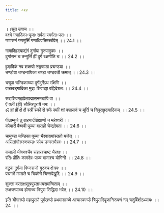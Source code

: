 ```yaml
---
title: ०२४

---
```

।।सूत उवाच ।।  
वक्ष्ये गणादिकाः पूजाः सर्वदा स्वर्गदाः पराः ।।  
गणासनं गणमूर्त्तिं गणाधिपतिमर्च्चयेत् ।। 24.1 ।।  
  
गामादिहृदयाद्यंगं दुर्गाया गुरुपादुकाः ।।  
दुर्गासनं च तन्मूर्त्तिं ह्रीं दुर्गे रक्षणीति च ।। 24.2 ।।  
  
ह्रृदादिकं नव शक्त्यो रुद्रचण्डा प्रचण्डया ।।  
चण्डोग्रा चण्डनायिका चण्डा चण्डवती क्रमात् ।। 24.3 ।।  
  
चण्रूपा चण्डिकाख्या दुर्गेदुर्गेऽथ रक्षिणि ।।  
वज्रखड्गादिका मुद्राः शिवाद्या वह्निदेशतः ।। 24.4 ।।  
  
सदाशिवमहाप्रेतपद्मासनमथापि वा ।।  
ऐं क्लीं (ह्रीं) सौस्त्रिपुरायै नमः ।।  
ॐ ह्रां ह्रीं क्षें क्षैं स्त्रीं स्कीं रों स्फें स्फीं शां पद्मासनं च मूर्त्तिं च त्रिपुराह्रृदयादिकम् ।। 24.5 ।।  
  
पीठाम्बुजे तु ब्राहयादीर्ब्रह्माणी च महेश्वरी ।।  
कौमारी वैष्णवी पूज्या वाराही चेन्द्रदेवता ।। 24.6 ।।  
  
चामुण्डा चण्डिका पूज्या भैरवाख्यांस्ततो यजेत् ।।  
असितांगोरुरुश्चण्डः क्रोध उन्मत्तभैरवः ।। 24.7 ।।  
  
कपाली भीषणश्चैव संहारश्चाष्ट भैरवाः ।।  
रतिः प्रीतिः कामदेवः पञ्च बाणाश्च योगिनी ।। 24.8 ।।  
  
वटुकं दुर्गया विघ्नराजो गुरुश्च क्षेत्रपः ।।  
पद्मगर्भे मण्डले च त्रिकोणे चिन्तयेद्धृदि ।। 24.9 ।।  
  
शुक्लां वरदाक्षसूत्रपुस्ताभयसमन्विताम् ।।  
लक्षजप्याच्च होमाच्च त्रिपुरा सिद्धिदा भवेत् ।। 24.10 ।।  
  
इति श्रीगारुडे महापुराणे पूर्वखण्डे प्रथमांशाख्ये आचारकाण्डे त्रिपुरादिपूजानिरूपणं नम् चतुर्विशोऽध्यायः ।। 24 ।।